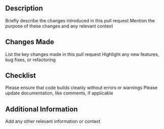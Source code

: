 ## Description
Briefly describe the changes introduced in this pull request
Mention the purpose of these changes and any relevant context

## Changes Made
List the key changes made in this pull request
Highlight any new features, bug fixes, or refactoring

## Checklist
Please ensure that code builds cleanly without errors or warnings
Please update documentation, like comments, if applicable

## Additional Information
Add any other relevant information or context
